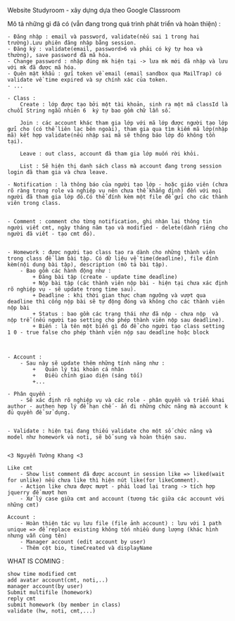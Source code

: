 Website Studyroom - xây dựng dựa theo Google Classroom

Mô tả những gì đã có (vẫn đang trong quá trình phát triển và hoàn thiện) :


    - Đăng nhập : email và password, validate(nếu sai 1 trong hai trường).Lưu phiên đăng nhập bằng session.
    - Đăng ký : validate(email, password>6 và phải có ký tự hoa và thường), save password đã mã hóa.
    - Change password : nhập đúng mk hiện tại -> lưa mk mới đã nhập và lưu với mk đã được mã hóa.
    - Quên mật khẩu : gửi token về email (email sandbox qua MailTrap) có validate về time expired và sự chính xác của token.
    - ...

    - Class : 
        Create : lớp được tạo bởi một tài khoản, sinh ra một mã classId là chuỗi String ngẫu nhiên 6  ký tự bao gồm chữ lẫn số.

        Join : các account khác tham gia lớp với mã lớp được người tạo lớp gửi cho (có thể liên lạc bên ngoài), tham gia qua tìm kiếm mã lớp(nhập mã) kết hợp validate(nếu nhập sai mã sẽ thông báo lớp đó không tồn tại).

        Leave : out class, account đã tham gia lớp muốn rời khỏi.

        List : Sẽ hiện thị danh sách class mà account đang trong session login đã tham gia và chưa leave.

    - Notification : là thông báo của người tạo lớp - hoặc giáo viên (chưa rõ ràng trong role và nghiệp vụ nên chưa thể khẳng định) đến với mọi người đã tham gia lớp đó.Có thể đính kèm một file để gửi cho các thành viên trong class.
    

    - Comment : comment cho từng notification, ghi nhận lại thông tin người viết cmt, ngày tháng năm tạo và modified - delete(dành riêng cho người đã viết - tạo cmt đó).


    - Homework : được người tạo class tạo ra dành cho những thành viên trong class để làm bài tập. Có dữ liệu về time(deadline), file đính kèm(nội dung bài tập), description (mô tả bài tập).
        - Bao gồm các hành động như :
            + Đăng bài tập (create - update time deadline)
            + Nộp bài tập (các thành viên nộp bài - hiện tại chưa xác định rõ nghiệp vụ - sẽ update trong time sau).
            + Deadline : khi thời gian thực chạm ngưỡng và vượt qua deadline thì cổng nộp bài sẽ tự động đóng và không cho các thành viên nộp bài
            + Status : bao gồm các trạng thái như đã nộp - chưa nộp  và nộp trễ (nếu người tạo setting cho phép thành viên nộp sau deadline).
            + Biến : là tên một biến gì đó để cho người tạo class setting 1 0 - true false cho phép thành viên nộp sau deadline hoặc block
            


    - Account : 
        - Sau này sẽ update thêm những tính năng như :
            +   Quản lý tài khoản cá nhân
            +   Điều chỉnh giao diện (sáng tối)
            +...
    
    - Phân quyền :
        - Sẽ xác định rõ nghiệp vụ và các role - phân quyền và triển khai author - authen hợp lý để hạn chế - ẩn đi những chức năng mà account k đủ quyền để sử dụng.


    - Validate : hiện tại đang thiếu validate cho một số chức năng và model như homework và noti, sẽ bổ sung và hoàn thiện sau.


    <3 Nguyễn Tường Khang <3

    Like cmt
        - Show list comment đã được account in session like => liked(wait for unlike) nếu chưa like thì hiện nút like(for likeComment).
        - Action like chưa được mượt - phải load lại trang -> tích hợp jquerry để mượt hơn
        - Xử lý case giữa cmt and account (tương tác giữa các account với những cmt)
        
    Account :
        - Hoàn thiện tác vụ lưu file (file ảnh account) : lưu với 1 path unique => để replace existing không tốn nhiều dung lượng (khác hình nhưng vẫn cùng tên)
        - Manager account (edit account by user)
        - Thêm cột bio, timeCreated và displayName
        



WHAT IS COMING :

    
    show time modified cmt
    add avatar account(cmt, noti,..)
    manager account(by user)
    Submit multifile (homework)
    reply cmt
    submit homework (by member in class)
    validate (hw, noti, cmt,...)

